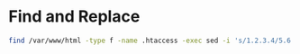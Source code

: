 Find and Replace
================

```bash
find /var/www/html -type f -name .htaccess -exec sed -i 's/1.2.3.4/5.6.7.8/' {} \;
```
